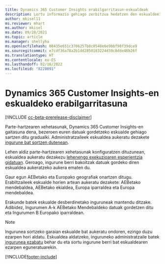 ```yaml
---
title: Dynamics 365 Customer Insights erabilgarritasun-eskualdeak
description: Lortu informazio gehiago zerbitzua hedatzen den eskualdeei eta lekuei buruz.
author: mkisel11
ms.reviewer: mhart
ms.author: mkisel
ms.date: 09/28/2021
ms.topic: article
ms.manager: shellyha
ms.openlocfilehash: 08435e651c3706257b8c0548e6e9bbf98f39dce9
ms.sourcegitcommit: e7cdf36a78a2b1dd2850183224d39c8dde46b26f
ms.translationtype: HT
ms.contentlocale: eu-ES
ms.lasthandoff: 02/16/2022
ms.locfileid: "8228091"
---
```

# <a name="regional-availability-for-dynamics-365-customer-insights"></a>Dynamics 365 Customer Insights-en eskualdeko erabilgarritasuna

[!INCLUDE [cc-beta-prerelease-disclaimer](includes/cc-beta-prerelease-disclaimer.md)]

Parte-hartzearen xehetasunak, Dynamics 365 Customer Insights-en gaitasuna dena, bezeroen euren datuak gordetzeko eskualde gehiago sartzen ditu gradualki. Administratzaileek eskualdea aukeratu dezakete [ingurune bat sortzen dutenean](create-new-environment.md). 

Lehen aldiz parte-hartzearen xehetasunak konfiguratzen dituzunean, eskualdea aukeratu dezakezu [lehenengo exekuzioaren esperientzia gidatuan](quickstart.md). Geroago, ingurune berri bakoitzak datuak gordeko diren eskualdea aukeratzeko aukera ematen du.

Gaur egun AEBetako eta Europako geografiak onartzen ditugu. Erabiltzaileek eskualde horien artean aukeratu dezakete: AEBetako mendebaldea, AEBetako ekialdea, Europa iparraldea eta Europa mendebaldea.

Erakunde batek eskualde desberdinetako inguruneak mantendu ditzake. Adibidez, Ingurumen A-k AEBetako Mendebaldeko datuak gordetzen ditu eta Ingurumen B Europako iparraldean.

> [!NOTE]
> Ingurunea sortzeko garaian eskualde bat aukeratu ondoren, ezingo duzu ezarpen hori aldatu. Eskualdea aldatzeko, inguruneko administratzaile batek [ingurunea ezabatu](manage-environments-workspaces.md#delete-an-environment) behar du eta sortu ingurune berri bat eskualdearen ezarpen eguneratuarekin.


[!INCLUDE[footer-include](../includes/footer-banner.md)]
